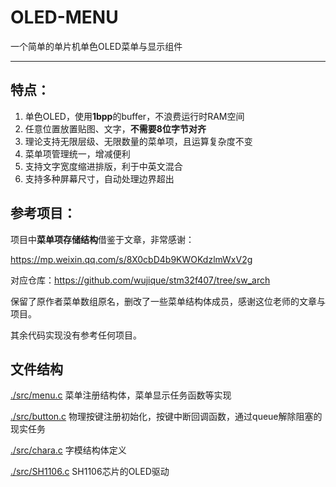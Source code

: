 # OLED-MENU

一个简单的单片机单色OLED菜单与显示组件

----

## 特点：

1. 单色OLED，使用**1bpp**的buffer，不浪费运行时RAM空间
2. 任意位置放置贴图、文字，**不需要8位字节对齐**
3. 理论支持无限层级、无限数量的菜单项，且运算复杂度不变
4. 菜单项管理统一，增减便利
5. 支持文字宽度缩进排版，利于中英文混合
6. 支持多种屏幕尺寸，自动处理边界超出

## 参考项目：

项目中**菜单项存储结构**借鉴于文章，非常感谢：

https://mp.weixin.qq.com/s/8X0cbD4b9KWOKdzlmWxV2g

对应仓库：https://github.com/wujique/stm32f407/tree/sw_arch

保留了原作者菜单数组原名，删改了一些菜单结构体成员，感谢这位老师的文章与项目。

其余代码实现没有参考任何项目。

## 文件结构

[./src/menu.c](./src/menu.c) 菜单注册结构体，菜单显示任务函数等实现

[./src/button.c](./src/menu.c) 物理按键注册初始化，按键中断回调函数，通过queue解除阻塞的现实任务

[./src/chara.c](./src/chara.c) 字模结构体定义

[./src/SH1106.c](./src/SH1106.c) SH1106芯片的OLED驱动





